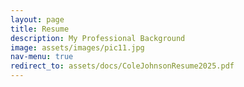 ```yaml
---
layout: page
title: Resume
description: My Professional Background
image: assets/images/pic11.jpg
nav-menu: true
redirect_to: assets/docs/ColeJohnsonResume2025.pdf
---
```

